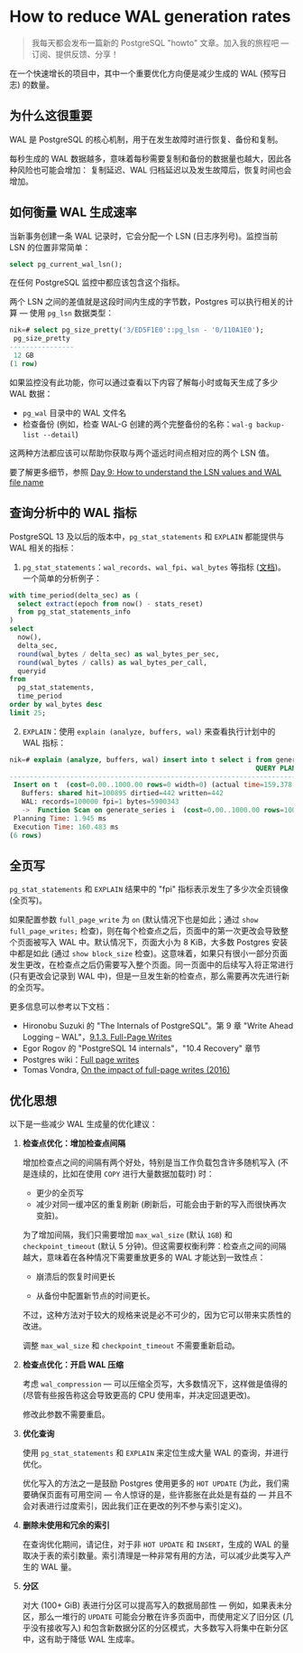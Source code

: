 # How to reduce WAL generation rates

> 我每天都会发布一篇新的 PostgreSQL "howto" 文章。加入我的旅程吧 — 订阅、提供反馈、分享！

在一个快速增长的项目中，其中一个重要优化方向便是减少生成的 WAL (预写日志) 的数量。

## 为什么这很重要

WAL 是 PostgreSQL 的核心机制，用于在发生故障时进行恢复、备份和复制。

每秒生成的 WAL 数据越多，意味着每秒需要复制和备份的数据量也越大，因此各种风险也可能会增加：
复制延迟、WAL 归档延迟以及发生故障后，恢复时间也会增加。

## 如何衡量 WAL 生成速率

当新事务创建一条 WAL 记录时，它会分配一个 LSN (日志序列号)。监控当前 LSN 的位置非常简单：

```sql
select pg_current_wal_lsn();
```

在任何 PostgreSQL 监控中都应该包含这个指标。

两个 LSN 之间的差值就是这段时间内生成的字节数，Postgres 可以执行相关的计算 — 使用 `pg_lsn` 数据类型：

```sql
nik=# select pg_size_pretty('3/ED5F1E0'::pg_lsn - '0/110A1E0');
 pg_size_pretty
----------------
 12 GB
(1 row)
```

如果监控没有此功能，你可以通过查看以下内容了解每小时或每天生成了多少 WAL 数据：

-  `pg_wal` 目录中的 WAL 文件名
- 检查备份 (例如，检查 WAL-G 创建的两个完整备份的名称：`wal-g backup-list --detail`)

这两种方法都应该可以帮助你获取与两个遥远时间点相对应的两个 LSN 值。

要了解更多细节，参照 [Day 9: How to understand the LSN values and WAL file name](https://postgres-howto.cn/#/./docs/9)

## 查询分析中的 WAL 指标

PostgreSQL 13 及以后的版本中，`pg_stat_statements` 和 `EXPLAIN` 都能提供与 WAL 相关的指标：

1. `pg_stat_statements`：`wal_records`、`wal_fpi`、`wal_bytes` 等指标 ([文档](https://postgresql.org/docs/current/pgstatstatements.html))。一个简单的分析例子：

```sql
with time_period(delta_sec) as (
  select extract(epoch from now() - stats_reset)
  from pg_stat_statements_info
)
select
  now(),
  delta_sec,
  round(wal_bytes / delta_sec) as wal_bytes_per_sec,
  round(wal_bytes / calls) as wal_bytes_per_call,
  queryid
from
  pg_stat_statements,
  time_period
order by wal_bytes desc
limit 25;
```

2. `EXPLAIN`：使用 `explain (analyze, buffers, wal)` 来查看执行计划中的 WAL 指标：

```sql
nik=# explain (analyze, buffers, wal) insert into t select i from generate_series(1, 100000) as i;
                                                             QUERY PLAN
-------------------------------------------------------------------------------------------------------------------------------------
 Insert on t  (cost=0.00..1000.00 rows=0 width=0) (actual time=159.378..159.378 rows=0 loops=1)
   Buffers: shared hit=100895 dirtied=442 written=442
   WAL: records=100000 fpi=1 bytes=5900343
   ->  Function Scan on generate_series i  (cost=0.00..1000.00 rows=100000 width=4) (actual time=26.179..30.696 rows=100000 loops=1)
 Planning Time: 1.945 ms
 Execution Time: 160.483 ms
(6 rows)
```

## 全页写

`pg_stat_statements` 和 `EXPLAIN` 结果中的 "fpi" 指标表示发生了多少次全页镜像 (全页写)。

如果配置参数 `full_page_write` 为 `on` (默认情况下也是如此；通过 `show full_page_writes;` 检查)，则在每个检查点之后，页面中的第一次更改会导致整个页面被写入 WAL 中。默认情况下，页面大小为 8 KiB，大多数 Postgres 安装中都是如此 (通过 `show block_size` 检查)。这意味着，如果只有很小一部分页面发生更改，在检查点之后仍需要写入整个页面。同一页面中的后续写入将正常进行 (只有更改会记录到 WAL 中)，但是一旦发生新的检查点，那么需要再次先进行新的全页写。

更多信息可以参考以下文档：

- Hironobu Suzuki 的 "The Internals of PostgreSQL"。第 9 章 "Write Ahead Logging – WAL"，[9.1.3. Full-Page Writes](https://interdb.jp/pg/pgsql09.html#_9.1.3)
- Egor Rogov 的 "PostgreSQL 14 internals"，"10.4 Recovery" 章节
- Postgres wiki：[Full page writes](https://wiki.postgresql.org/wiki/Full_page_writes)
- Tomas Vondra, [On the impact of full-page writes (2016)](https://2ndquadrant.com/en/blog/on-the-impact-of-full-page-writes/)

## 优化思想

以下是一些减少 WAL 生成量的优化建议：

1. **检查点优化：增加检查点间隔**

   增加检查点之间的间隔有两个好处，特别是当工作负载包含许多随机写入 (不是连续的，比如在使用 `COPY` 进行大量数据加载时) 时：

   - 更少的全页写
   - 减少对同一缓冲区的重复刷新 (刷新后，可能会由于新的写入而很快再次变脏)。

   为了增加间隔，我们只需要增加 `max_wal_size` (默认 `1GB`) 和 `checkpoint_timeout` (默认 5 分钟)。但这需要权衡利弊：检查点之间的间隔越大，意味着在各种情况下需要重放更多的 WAL 才能达到一致性点：

   - 崩溃后的恢复时间更长

   - 从备份中配置新节点的时间更长。

   不过，这种方法对于较大的规格来说是必不可少的，因为它可以带来实质性的改进。

   调整 `max_wal_size` 和 `checkpoint_timeout` 不需要重新启动。

2. **检查点优化：开启 WAL 压缩**

   考虑 `wal_compression` — 可以压缩全页写，大多数情况下，这样做是值得的 (尽管有些报告称这会导致更高的 CPU 使用率，并决定回退更改)。

   修改此参数不需要重启。

3. **优化查询**

   使用 `pg_stat_statements` 和 `EXPLAIN` 来定位生成大量 WAL 的查询，并进行优化。

   优化写入的方法之一是鼓励 Postgres 使用更多的 `HOT UPDATE` (为此，我们需要确保页面有可用空间 —  令人惊讶的是，些许膨胀在此处是有益的 — 并且不会对表进行过度索引，因此我们正在更改的列不参与索引定义)。

4. **删除未使用和冗余的索引**

   在查询优化期间，请记住，对于非 `HOT UPDATE` 和 `INSERT`，生成的 WAL 的量取决于表的索引数量。索引清理是一种非常有用的方法，可以减少此类写入产生的 WAL 量。

5. **分区**

   对大 (100+ GiB) 表进行分区可以提高写入的数据局部性 — 例如，如果表未分区，那么一堆行的 `UPDATE` 可能会分散在许多页面中，而使用定义了旧分区 (几乎没有接收写入) 和包含新数据分区的分区模式，大多数写入将集中在新分区中，这有助于降低 WAL 生成率。